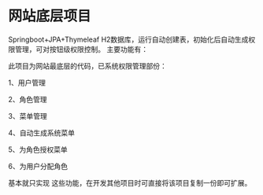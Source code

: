 # 网站底层项目
Springboot+JPA+Thymeleaf 
H2数据库，运行自动创建表，初始化后自动生成权限管理，可对按钮级权限控制。
主要功能有：

此项目为网站最底层的代码，已系统权限管理部份：

1、用户管理

2、角色管理

3、菜单管理

4、自动生成系统菜单

5、为角色授权菜单

6、为用户分配角色

基本就只实现
这些功能，在开发其他项目时可直接将该项目复制一份即可扩展。